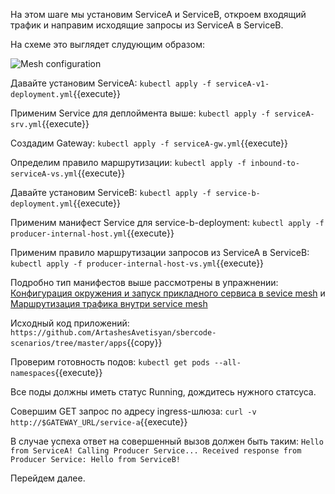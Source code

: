На этом шаге мы установим ServiceA и ServiceB, откроем входящий трафик и направим исходящие запросы из ServiceA в ServiceB. 

На схеме это выглядет слудующим образом:

![Mesh configuration](./assets/sc2-2.png)

Давайте установим ServiceA:
`kubectl apply -f serviceA-v1-deployment.yml`{{execute}}

Применим Service для деплоймента выше:
`kubectl apply -f serviceA-srv.yml`{{execute}}

Создадим Gateway:
`kubectl apply -f serviceA-gw.yml`{{execute}}

Определим правило маршрутизации:
`kubectl apply -f inbound-to-serviceA-vs.yml`{{execute}}

Давайте установим ServiceB:
`kubectl apply -f service-b-deployment.yml`{{execute}}

Применим манифест Service для service-b-deployment:
`kubectl apply -f producer-internal-host.yml`{{execute}}

Применим правило маршрутизации запросов из ServiceA в ServiceB:
`kubectl apply -f producer-internal-host-vs.yml`{{execute}}

Подробно тип манифестов выше рассмотрены в упражнении: [Конфигурация окружения и запуск прикладного сервиса в sevice mesh](https://sbercode.pcbltools.ru/ui/ArtashesAvetisyan/sc1/) и [Маршрутизация трафика внутри service mesh](https://sbercode.pcbltools.ru/ui/ArtashesAvetisyan/sc2/)

Исходный код приложений:
`https://github.com/ArtashesAvetisyan/sbercode-scenarios/tree/master/apps`{{copy}}

Проверим готовность подов:
`kubectl get pods --all-namespaces`{{execute}}

Все поды должны иметь статус Running, дождитесь нужного статсуса.


Совершим GET запрос по адресу ingress-шлюза:
`curl -v http://$GATEWAY_URL/service-a`{{execute}}

В случае успеха ответ на совершенный вызов должен быть таким:
`Hello from ServiceA! Calling Producer Service... Received response from Producer Service: Hello from ServiceB!`

Перейдем далее.
